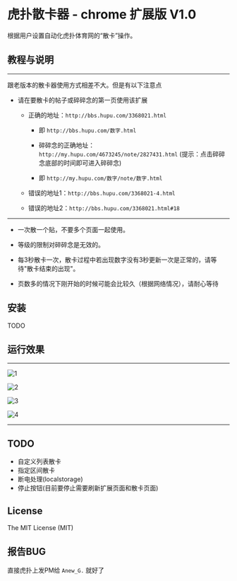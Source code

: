 # 虎扑散卡器 - chrome 扩展版 V1.0

根据用户设置自动化虎扑体育网的“散卡”操作。


## 教程与说明

---

跟老版本的散卡器使用方式相差不大。但是有以下注意点

* 请在要散卡的帖子或碎碎念的第一页使用该扩展
	
	* 正确的地址：`http://bbs.hupu.com/3368021.html`
	
		* 即 `http://bbs.hupu.com/数字.html`
		
		* 碎碎念的正确地址：`http://my.hupu.com/4673245/note/2827431.html` (提示：点击碎碎念底部的时间即可进入碎碎念)
		
		* 即 `http://my.hupu.com/数字/note/数字.html`
		
	* 错误的地址1：`http://bbs.hupu.com/3368021-4.html`
	* 错误的地址2：`http://bbs.hupu.com/3368021.html#18`

---

* 一次散一个贴，不要多个页面一起使用。
 
* 等级的限制对碎碎念是无效的。

* 每3秒散卡一次，散卡过程中若出现数字没有3秒更新一次是正常的，请等待"散卡结束的出现"。

* 页数多的情况下刚开始的时候可能会比较久（根据网络情况），请耐心等待


## 安装

TODO


## 运行效果

---

![1](http://i3.hoopchina.com.cn/blogfile/201402/10/BbsImg139202317936594_750*209.png)

![2](http://i2.hoopchina.com.cn/blogfile/201402/10/BbsImg139202318091765_434*565.png)

![3](http://i2.hoopchina.com.cn/blogfile/201402/10/BbsImg139202318113532_750*272.png)

![4](http://i2.hoopchina.com.cn/blogfile/201402/10/BbsImg139202318224425_581*196.png)

---

## TODO

* 自定义列表散卡
* 指定区间散卡
* 断电处理(localstorage)
* 停止按钮(目前要停止需要刷新扩展页面和散卡页面)

## License

The MIT License (MIT)

## 报告BUG

直接虎扑上发PM给 `Anew_G.` 就好了